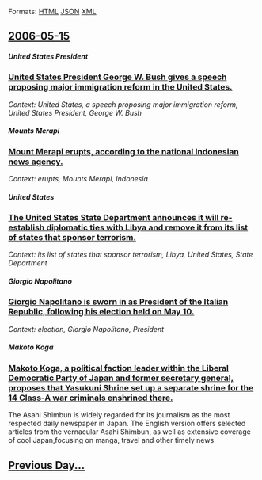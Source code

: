 
Formats: [HTML](2006/05/15/index.html)  [JSON](2006/05/15/index.json)  [XML](2006/05/15/index.xml)  

## [2006-05-15](/news/2006/05/15/index.md)

##### United States President
### [ United States President George W. Bush gives a speech proposing major immigration reform in the United States. ](/news/2006/05/15/united-states-president-george-w-bush-gives-a-speech-proposing-major-immigration-reform-in-the-united-states.md)
_Context: United States, a speech proposing major immigration reform, United States President, George W. Bush_

##### Mounts Merapi
### [ Mount Merapi erupts, according to the national Indonesian news agency. ](/news/2006/05/15/mount-merapi-erupts-according-to-the-national-indonesian-news-agency.md)
_Context: erupts, Mounts Merapi, Indonesia_

##### United States
### [ The United States State Department announces it will re-establish diplomatic ties with Libya and remove it from its list of states that sponsor terrorism. ](/news/2006/05/15/the-united-states-state-department-announces-it-will-re-establish-diplomatic-ties-with-libya-and-remove-it-from-its-list-of-states-that-spo.md)
_Context: its list of states that sponsor terrorism, Libya, United States, State Department_

##### Giorgio Napolitano
### [ Giorgio Napolitano is sworn in as President of the Italian Republic, following his election held on May 10. ](/news/2006/05/15/giorgio-napolitano-is-sworn-in-as-president-of-the-italian-republic-following-his-election-held-on-may-10.md)
_Context: election, Giorgio Napolitano, President_

##### Makoto Koga
### [ Makoto Koga, a political faction leader within the Liberal Democratic Party of Japan and former secretary general, proposes that Yasukuni Shrine set up a separate shrine for the 14 Class-A war criminals enshrined there. ](/news/2006/05/15/makoto-koga-a-political-faction-leader-within-the-liberal-democratic-party-of-japan-and-former-secretary-general-proposes-that-yasukuni-s.md)
The Asahi Shimbun is widely regarded for its journalism as the most respected daily newspaper in Japan. The English version offers selected articles from the vernacular Asahi Shimbun, as well as extensive coverage of cool Japan,focusing on manga, travel and other timely news

## [Previous Day...](/news/2006/05/14/index.md)

